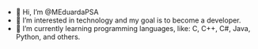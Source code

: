 - 👋 Hi, I’m @MEduardaPSA
- 👀 I’m interested in technology and my goal is to become a developer.
- 🌱 I’m currently learning programming languages, like: C, C++, C#, Java, Python, and others.

<!---
MEduardaPSA/MEduardaPSA is a ✨ special ✨ repository because its `README.md` (this file) appears on your GitHub profile.
You can click the Preview link to take a look at your changes.
--->
